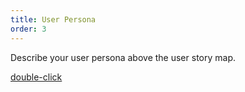 ```yaml
---
title: User Persona
order: 3
---
```


Describe your user persona above the user story map.

[double-click](howTo:double-click-to-create-an-object)
